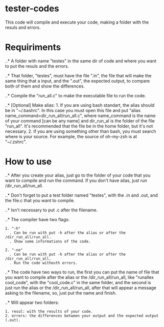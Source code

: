 # tester-codes
This code will compile and execute your code, making a folder with the resuls and errors.

# Requiriments
..* A folder with name "testes" in the same dir of code and where you want to put the resuls and the errors.

..* That folder, "testes", must have the file ".in", the file that will make the same thing that a input, and the ".out", the expected output, to compare both of them and show the differences.

..* Compile the "run_all.c" to make the executable file to run the code.

..* [Optional] Make alias:
    1. If you are using bash standart, the alias should be in "\~/.bashrc". In this case you must open this file and put "alias name_command=dir_run_all/run_all.c", where name_command is the name of your command [can be any name] and dir_run_al is the folder of the file "run_all". It's recommended that the file be in the home folder, but it's not necessary.
    2. If you are using something other than bash, you must search where is your source. For example, the source of oh-my-zsh is at "~/.zshrc".
    
# How to use
..* After you create your alias, just go to the folder of your code that you want to compile and run the command. If you don't have alias, just run /dir_run_all/run_all.

..* Don't forget to put a test folder named "testes", with the .in and .out, and the file.c that you want to compile.

..* Isn't necessary to put .c after the filename.

..* The compiler have two flags:

    1. "-h" 
      . Can be run with put -h after the alias or after the /dir_run_all/run_all.
      . Show some informations of the code.
      
    2. "-ne"
      . Can be run with put -h after the alias or after the /dir_run_all/run_all.
      . Run the code withouth errors.
      
..* The code have two ways to run, the first you can put the name of file that you want to compile after the alias or the /dir_run_all/run_all, like "runallex cool_code", with the "cool_code.c" in the same folder, and the second is just run the alias or the /dir_run_all/run_all, after that will appear a message asking to the filename, so, just put the name and finish.

..* Will appear two folders: 

    1. resul: with the results of your code.
    2. errors: the differences between your output and the expected output (.out).

